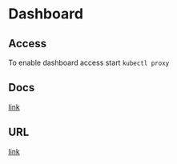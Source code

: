# Dashboard

## Access
To enable dashboard access start ```kubectl proxy```

## Docs
[link](https://kubernetes.io/docs/tasks/access-application-cluster/web-ui-dashboard/)

## URL
[link](http://localhost:8001/api/v1/namespaces/kubernetes-dashboard/services/https:kubernetes-dashboard:/proxy/)
